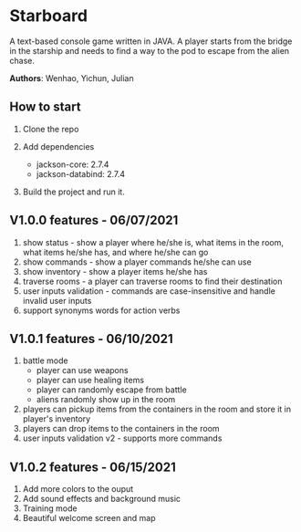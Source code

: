# Starboard
A text-based console game written in JAVA. 
A player starts from the bridge in the starship and needs to find a way to the pod to escape from the alien chase.   

**Authors**: Wenhao, Yichun, Julian

## How to start
1. Clone the repo
2. Add dependencies
    - jackson-core: 2.7.4
    - jackson-databind: 2.7.4
    
3. Build the project and run it.

## V1.0.0 features - 06/07/2021
1. show status - show a player where he/she is, what items in the room, what items he/she has, and where he/she can go
2. show commands - show a player commands he/she can use
3. show inventory - show a player items he/she has
4. traverse rooms - a player can traverse rooms to find their destination
5. user inputs validation - commands are case-insensitive and handle invalid user inputs
6. support synonyms words for action verbs

## V1.0.1 features - 06/10/2021     
1. battle mode
   - player can use weapons
   - player can use healing items
   - player can randomly escape from battle
   - aliens randomly show up in the room
2. players can pickup items from the containers in the room and store it in player's inventory
3. players can drop items to the containers in the room
4. user inputs validation v2 - supports more commands

## V1.0.2 features - 06/15/2021  
1. Add more colors to the ouput
2. Add sound effects and background music
3. Training mode
4. Beautiful welcome screen and map